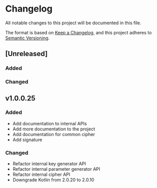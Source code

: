 # Changelog
All notable changes to this project will be documented in this file.

The format is based on [Keep a Changelog](https://keepachangelog.com/en/1.1.0/), 
and this project adheres to [Semantic Versioning](https://semver.org/spec/v2.0.0.html).

## [Unreleased]

### Added

### Changed

## v1.0.0.25

### Added
- Add documentation to internal APIs
- Add more documentation to the project
- Add documentation for common cipher
- Add signature

### Changed
- Refactor internal key generator API
- Refactor internal parameter generator API
- Refactor internal cipher API
- Downgrade Kotlin from 2.0.20 to 2.0.10
